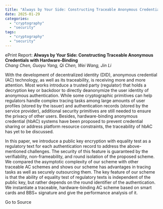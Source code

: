 ```yaml
---
title: "Always by Your Side: Constructing Traceable Anonymous Credentials with Hardware-Binding"
date: 2025-01-29
categories: 
  - "cryptography"
  - "security"
tags: 
  - "cryptography"
  - "security"
---
```


ePrint Report: **Always by Your Side: Constructing Traceable Anonymous Credentials with Hardware-Binding**  
_Chang Chen, Guoyu Yang, Qi Chen, Wei Wang, Jin Li_

With the development of decentralized identity (DID), anonymous credential (AC) technology, as well as its traceability, is receiving more and more attention. Most works introduce a trusted party (regulator) that holds a decryption key or backdoor to directly deanonymize the user identity of anonymous authentication. While some cryptographic primitives can help regulators handle complex tracing tasks among large amounts of user profiles (stored by the issuer) and authentication records (stored by the service provider), additional security primitives are still needed to ensure the privacy of other users. Besides, hardware-binding anonymous credential (hbAC) systems have been proposed to prevent credential sharing or address platform resource constraints, the traceability of hbAC has yet to be discussed.  
  
In this paper, we introduce a public key encryption with equality test as a regulatory text for each authentication record to address the above-mentioned challenges. The security of this feature is guaranteed by the verifiability, non-frameability, and round isolation of the proposed scheme. We compared the asymptotic complexity of our scheme with other traceable AC schemes and shows our scheme has advantages in tracing tasks as well as securely outsourcing them. The key feature of our scheme is that the ability of equality test of regulatory texts is independent of the public key, but rather depends on the round identifier of the authentication. We instantiate a traceable, hardware-binding AC scheme based on smart cards and BBS+ signature and give the performance analysis of it.

Go to Source

